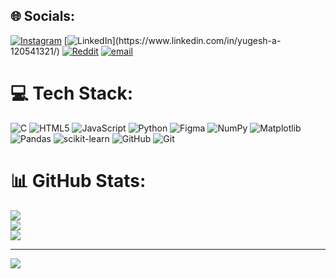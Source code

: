 
## 🌐 Socials:
[![Instagram](https://img.shields.io/badge/Instagram-%23E4405F.svg?logo=Instagram&logoColor=white)](https://instagram.com/yugexh__003) [![LinkedIn]([https://www.linkedin.com/in/yugesh-a-120541321/](https://custom-icon-badges.demolab.com/badge/LinkedIn-0A66C2?logo=linkedin-white&logoColor=fff))](https://www.linkedin.com/in/yugesh-a-120541321/) [![Reddit](https://img.shields.io/badge/Reddit-%23FF4500.svg?logo=Reddit&logoColor=white)](https://reddit.com/user/yugesh_003) [![email](https://img.shields.io/badge/Email-D14836?logo=gmail&logoColor=white)](mailto:a.yugesh2@gmail.com) 

# 💻 Tech Stack:
![C](https://img.shields.io/badge/c-%2300599C.svg?style=for-the-badge&logo=c&logoColor=white) ![HTML5](https://img.shields.io/badge/html5-%23E34F26.svg?style=for-the-badge&logo=html5&logoColor=white) ![JavaScript](https://img.shields.io/badge/javascript-%23323330.svg?style=for-the-badge&logo=javascript&logoColor=%23F7DF1E) ![Python](https://img.shields.io/badge/python-3670A0?style=for-the-badge&logo=python&logoColor=ffdd54) ![Figma](https://img.shields.io/badge/figma-%23F24E1E.svg?style=for-the-badge&logo=figma&logoColor=white) ![NumPy](https://img.shields.io/badge/numpy-%23013243.svg?style=for-the-badge&logo=numpy&logoColor=white) ![Matplotlib](https://img.shields.io/badge/Matplotlib-%23ffffff.svg?style=for-the-badge&logo=Matplotlib&logoColor=black) ![Pandas](https://img.shields.io/badge/pandas-%23150458.svg?style=for-the-badge&logo=pandas&logoColor=white) ![scikit-learn](https://img.shields.io/badge/scikit--learn-%23F7931E.svg?style=for-the-badge&logo=scikit-learn&logoColor=white) ![GitHub](https://img.shields.io/badge/github-%23121011.svg?style=for-the-badge&logo=github&logoColor=white) ![Git](https://img.shields.io/badge/git-%23F05033.svg?style=for-the-badge&logo=git&logoColor=white)
# 📊 GitHub Stats:
![](https://github-readme-stats.vercel.app/api?username=Yugesh-003&theme=dark&hide_border=false&include_all_commits=false&count_private=false)<br/>
![](https://nirzak-streak-stats.vercel.app/?user=Yugesh-003&theme=dark&hide_border=false)<br/>
![](https://github-readme-stats.vercel.app/api/top-langs/?username=Yugesh-003&theme=dark&hide_border=false&include_all_commits=false&count_private=false&layout=compact)

---
[![](https://visitcount.itsvg.in/api?id=Yugesh-003&icon=0&color=1)](https://visitcount.itsvg.in)

<!-- Proudly created with GPRM ( https://gprm.itsvg.in ) -->
